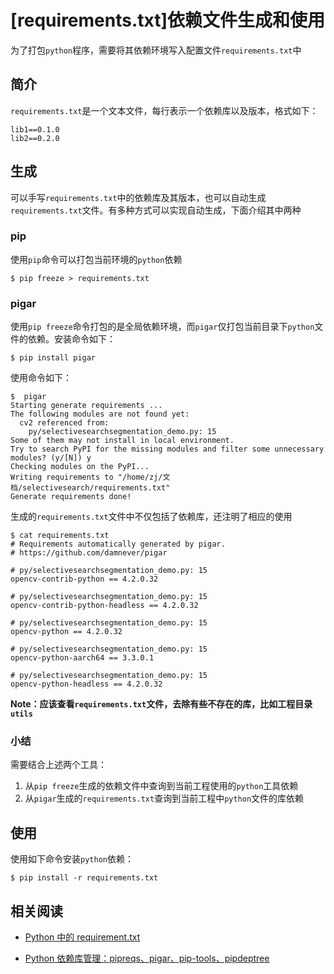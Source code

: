 
# [requirements.txt]依赖文件生成和使用

为了打包`python`程序，需要将其依赖环境写入配置文件`requirements.txt`中

## 简介

`requirements.txt`是一个文本文件，每行表示一个依赖库以及版本，格式如下：

```
lib1==0.1.0
lib2==0.2.0
```

## 生成

可以手写`requirements.txt`中的依赖库及其版本，也可以自动生成`requirements.txt`文件。有多种方式可以实现自动生成，下面介绍其中两种

### pip

使用`pip`命令可以打包当前环境的`python`依赖

```
$ pip freeze > requirements.txt
```

### pigar

使用`pip freeze`命令打包的是全局依赖环境，而`pigar`仅打包当前目录下`python`文件的依赖。安装命令如下：

```
$ pip install pigar
```

使用命令如下：

```
$  pigar
Starting generate requirements ...
The following modules are not found yet:
  cv2 referenced from:
    py/selectivesearchsegmentation_demo.py: 15
Some of them may not install in local environment.
Try to search PyPI for the missing modules and filter some unnecessary modules? (y/[N]) y
Checking modules on the PyPI...
Writing requirements to "/home/zj/文档/selectivesearch/requirements.txt"
Generate requirements done!
```

生成的`requirements.txt`文件中不仅包括了依赖库，还注明了相应的使用

```
$ cat requirements.txt
# Requirements automatically generated by pigar.
# https://github.com/damnever/pigar

# py/selectivesearchsegmentation_demo.py: 15
opencv-contrib-python == 4.2.0.32

# py/selectivesearchsegmentation_demo.py: 15
opencv-contrib-python-headless == 4.2.0.32

# py/selectivesearchsegmentation_demo.py: 15
opencv-python == 4.2.0.32

# py/selectivesearchsegmentation_demo.py: 15
opencv-python-aarch64 == 3.3.0.1

# py/selectivesearchsegmentation_demo.py: 15
opencv-python-headless == 4.2.0.32
```

**Note：应该查看`requirements.txt`文件，去除有些不存在的库，比如工程目录`utils`**

### 小结

需要结合上述两个工具：

1. 从`pip freeze`生成的依赖文件中查询到当前工程使用的`python`工具依赖
2. 从`pigar`生成的`requirements.txt`查询到当前工程中`python`文件的库依赖

## 使用

使用如下命令安装`python`依赖：

```
$ pip install -r requirements.txt
```

## 相关阅读

* [Python 中的 requirement.txt](https://zhuanlan.zhihu.com/p/69058584)

* [Python 依赖库管理：pipreqs、pigar、pip-tools、pipdeptree](https://zhuanlan.zhihu.com/p/89756247)
